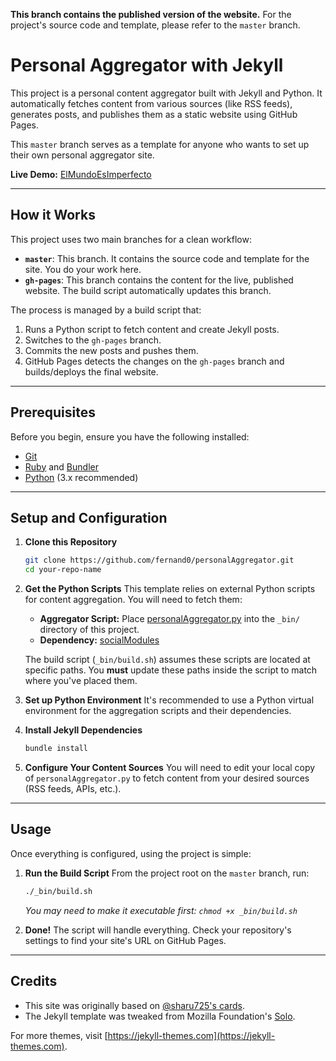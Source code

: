 **This branch contains the published version of the website.** For the project's source code and template, please refer to the `master` branch.

# Personal Aggregator with Jekyll

This project is a personal content aggregator built with Jekyll and Python. It automatically fetches content from various sources (like RSS feeds), generates posts, and publishes them as a static website using GitHub Pages.

This `master` branch serves as a template for anyone who wants to set up their own personal aggregator site.

**Live Demo:** [ElMundoEsImperfecto](https://elmundoesimperfecto.com)

---

## How it Works

This project uses two main branches for a clean workflow:

*   **`master`**: This branch. It contains the source code and template for the site. You do your work here.
*   **`gh-pages`**: This branch contains the content for the live, published website. The build script automatically updates this branch.

The process is managed by a build script that:
1.  Runs a Python script to fetch content and create Jekyll posts.
2.  Switches to the `gh-pages` branch.
3.  Commits the new posts and pushes them.
4.  GitHub Pages detects the changes on the `gh-pages` branch and builds/deploys the final website.

---

## Prerequisites

Before you begin, ensure you have the following installed:
*   [Git](https://git-scm.com/)
*   [Ruby](https://www.ruby-lang.org/en/downloads/) and [Bundler](https://bundler.io/)
*   [Python](https://www.python.org/downloads/) (3.x recommended)

---

## Setup and Configuration

1.  **Clone this Repository**
    ```bash
    git clone https://github.com/fernand0/personalAggregator.git
    cd your-repo-name
    ```

2.  **Get the Python Scripts**
    This template relies on external Python scripts for content aggregation. You will need to fetch them:
    *   **Aggregator Script:** Place [personalAggregator.py](https://github.com/fernand0/scripts/blob/master/personalAggregator.py) into the `_bin/` directory of this project.
    *   **Dependency:** [socialModules](https://github.com/fernand0/socialModules/)

    The build script (`_bin/build.sh`) assumes these scripts are located at specific paths. You **must** update these paths inside the script to match where you've placed them.

3.  **Set up Python Environment**
    It's recommended to use a Python virtual environment for the aggregation scripts and their dependencies.

4.  **Install Jekyll Dependencies**
    ```bash
    bundle install
    ```

5.  **Configure Your Content Sources**
    You will need to edit your local copy of `personalAggregator.py` to fetch content from your desired sources (RSS feeds, APIs, etc.).

---

## Usage

Once everything is configured, using the project is simple:

1.  **Run the Build Script**
    From the project root on the `master` branch, run:
    ```bash
    ./_bin/build.sh
    ```
    *You may need to make it executable first: `chmod +x _bin/build.sh`*

2.  **Done!**
    The script will handle everything. Check your repository's settings to find your site's URL on GitHub Pages.

---
## Credits

*   This site was originally based on [@sharu725's cards](https://github.com/sharu725/cards).
*   The Jekyll template was tweaked from Mozilla Foundation's [Solo](https://soloist.ai/).

For more themes, visit [https://jekyll-themes.com](https://jekyll-themes.com).
